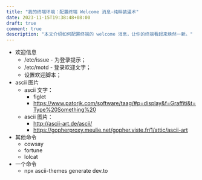 ```yaml
---
title: "我的终端环境：配置终端 Welcome 消息-纯粹装逼术"
date: 2023-11-15T19:38:48+08:00
draft: true
comment: true
description: "本文介绍如何配置终端的 welcome 消息，让你的终端看起来焕然一新。"
---
```


- 欢迎信息
  - /etc/issue - 为登录提示；
  - /etc/motd - 登录欢迎文字；
  - 设置欢迎脚本；
- ascii 图片
  - ascii 文字：
    - figlet
    - https://www.patorjk.com/software/taag/#p=display&f=Graffiti&t=Type%20Something%20
  - ascii 图片：
    - http://ascii-art.de/ascii/
    - https://gopherproxy.meulie.net/gopher.viste.fr/1/attic/ascii-art
- 其他命令
  - cowsay
  - fortune
  - lolcat
- 一个命令
  - npx ascii-themes generate dev.to

